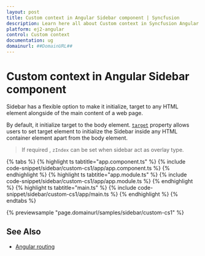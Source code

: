 ```yaml
---
layout: post
title: Custom context in Angular Sidebar component | Syncfusion
description: Learn here all about Custom context in Syncfusion Angular Sidebar component of Syncfusion Essential JS 2 and more.
platform: ej2-angular
control: Custom context 
documentation: ug
domainurl: ##DomainURL##
---
```


# Custom context in Angular Sidebar component

Sidebar has a flexible option to make it initialize, target to any HTML element alongside of the main content of a web page.

By default, it initialize target to the body element. [`target`](https://ej2.syncfusion.com/angular/documentation/api/sidebar/#target)  property allows users to set target element to initialize the Sidebar inside any HTML container element apart from the body element.

> If required , `zIndex` can be set when sidebar act as overlay type.

{% tabs %}
{% highlight ts tabtitle="app.component.ts" %}
{% include code-snippet/sidebar/custom-cs1/app/app.component.ts %}
{% endhighlight %}
{% highlight ts tabtitle="app.module.ts" %}
{% include code-snippet/sidebar/custom-cs1/app/app.module.ts %}
{% endhighlight %}
{% highlight ts tabtitle="main.ts" %}
{% include code-snippet/sidebar/custom-cs1/app/main.ts %}
{% endhighlight %}
{% endtabs %}
  
{% previewsample "page.domainurl/samples/sidebar/custom-cs1" %}

## See Also

* [Angular routing](./how-to/hide-sidebar)